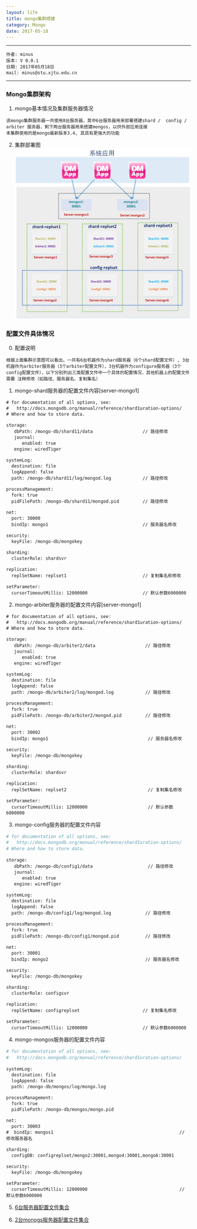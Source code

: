 ```yaml
---
layout: life
title: mongo集群搭建
category: Mongo
date: 2017-05-18
---
```


******

	作者: minus
	版本: V 0.0.1
	日期: 2017年05月18日
	mail: minus@stu.xjtu.edu.cn

<!-- more -->

*******

### Mongo集群架构
1. mongo基本情况及集群服务器情况
```
该mongo集群服务器一共使用8台服务器，其中6台服务器用来部署搭建shard /  config / arbiter 服务器，剩下两台服务器用来搭建mongos，以供外部应用连接
本集群使用的是mongo最新版本3.4, 其具有更强大的功能
```

2. 集群部署图
![mongo集群](/res/img/blog/mongo/mongo-cluster.png)

### 配置文件具体情况
0. 配置说明
```
根据上面集群示意图可以看出，一共有6台机器作为shard服务器（6个shard配置文件）, 3台机器作为arbiter服务器（3个arbiter配置文件），3台机器作为configure服务器（3个config配置文件），以下分别列出三类配置文件中一个具体的配置情况，其他机器上的配置文件需要 注释修改（如路径、服务器名、复制集名）
```

1. mongo-shard服务器的配置文件内容[server-mongo1]
```
# for documentation of all options, see:
#   http://docs.mongodb.org/manual/reference/shard1uration-options/
# Where and how to store data.
```
```
storage:
   dbPath: /mongo-db/shard11/data                   // 路径修改
   journal:
      enabled: true
   engine: wiredTiger
```
```   
systemLog:
  destination: file
  logAppend: false
  path: /mongo-db/shard11/log/mongod.log            // 路径修改
```
```  
processManagement:
  fork: true
  pidFilePath: /mongo-db/shard11/mongod.pid         // 路径修改
```
```  
net:
  port: 30000
  bindIp: mongo1                                    // 服务器名修改
```
```  
security:
  keyFile: /mongo-db/mongokey
```
```  
sharding:
  clusterRole: shardsvr
```
```  
replication:
  replSetName: replset1                             // 复制集名称修改
```
```  
setParameter:
  cursorTimeoutMillis: 12000000                     // 默认参数6000000
```

2. mongo-arbiter服务器的配置文件内容[server-mongo1]
```
# for documentation of all options, see:
#   http://docs.mongodb.org/manual/reference/shard1uration-options/
# Where and how to store data.
```
```
storage:
   dbPath: /mongo-db/arbiter2/data                   // 路径修改
   journal:
      enabled: true
   engine: wiredTiger
```
```
systemLog:
  destination: file
  logAppend: false
  path: /mongo-db/arbiter2/log/mongod.log            // 路径修改
```
```
processManagement:
  fork: true
  pidFilePath: /mongo-db/arbiter2/mongod.pid         // 路径修改
```
```
net:
  port: 30002
  bindIp: mongo1                                      // 服务器名修改
```
```
security:
  keyFile: /mongo-db/mongokey
```
```
sharding:
  clusterRole: shardsvr
```
```
replication:
  replSetName: replset2                               // 复制集名修改
```
```
setParameter:
  cursorTimeoutMillis: 12000000                       // 默认参数6000000
```

3. mongo-config服务器的配置文件内容
```sh
# for documentation of all options, see:
#   http://docs.mongodb.org/manual/reference/shard1uration-options/
# Where and how to store data.
```
```
storage:
   dbPath: /mongo-db/config1/data                     // 路径修改
   journal:
      enabled: true
   engine: wiredTiger
```
```   
systemLog:
  destination: file
  logAppend: false
  path: /mongo-db/config1/log/mongod.log             // 路径修改
```
```  
processManagement:
  fork: true
  pidFilePath: /mongo-db/config1/mongod.pid          // 路径修改
```
```  
net:
  port: 30001
  bindIp: mongo2                                     // 服务器名修改
```
```  
security:
  keyFile: /mongo-db/mongokey
```
```  
sharding:
  clusterRole: configsvr
```
```  
replication:
  replSetName: configreplset                        // 复制集名修改
```
```  
setParameter:
  cursorTimeoutMillis: 12000000                     // 默认参数6000000
```

4. mongo-mongos服务器的配置文件内容
```sh
# for documentation of all options, see:
#   http://docs.mongodb.org/manual/reference/shard1uration-options/
```
```
systemLog:
  destination: file
  logAppend: false
  path: /mongo-db/mongos/log/mongo.log
```
```
processManagement:
  fork: true
  pidFilePath: /mongo-db/mongos/mongo.pid
```
```
net:
  port: 30003
#  bindIp: mongos1                                                // 修改服务器名
```
```
sharding:
  configDB: configreplset/mongo2:30001,mongo4:30001,mongo6:30001
```
```
security:
  keyFile: /mongo-db/mongokey
```
```
setParameter:
  cursorTimeoutMillis: 12000000                                   // 默认参数6000000
```

5. [6台服务器配置文件集合](/res/download/mongo_conf/mongo-db.tar)

6. [2台monogs服务器配置文件集合](/res/download/mongo_conf/mongo_conf.tar)
